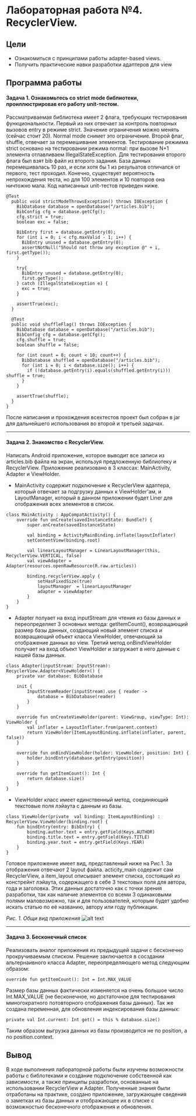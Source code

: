 # Лабораторная работа №4. RecyclerView.
## Цели
  - Ознакомиться с принципами работы adapter-based views.
  - Получить практические навки разработки адаптеров для view
## Программа работы
#### Задача 1. Ознакомьтесь со strict mode библиотеки, проиллюстрировав его работу unit-тестом.
Рассматриваемая библиотека имеет 2 флага, требующих тестирования функциональности. Первый из них отвечает за контроль повторных вызовов entry в режиме strict. Значение ограничения можно менять (сейчас стоит 20). Normal mode снимет это ограничение. Второй флаг, shuffle, отвечает за перемешивание элементов. Тестирование режиима strict основано на тестировании режима normal: при вызове N+1 элемента отлавливаем IllegalStateException. Для тестирования второго флага был взят bib файл из второго задания. База данных перемешивалась 10 раз, и если хотя бы 1 из резульатов отличался от первого, тест проходил. Конечно, существует вероятность непрохождения теста, но для 100 элементов и 10 повторов она ничтожно мала. Код написанных unit-тестов приведен ниже.

```
@Test
  public void strictModeThrowsException() throws IOException {
    BibDatabase database = openDatabase("/articles.bib");
    BibConfig cfg = database.getCfg();
    cfg.strict = true;
    boolean exc = false;

    BibEntry first = database.getEntry(0);
    for (int i = 0; i < cfg.maxValid - 1; i++) {
      BibEntry unused = database.getEntry(0);
      assertNotNull("Should not throw any exception @" + i, first.getType());
    }

    try{
      BibEntry unused = database.getEntry(0);
      first.getType();
    } catch (IllegalStateException e) {
      exc = true;
    }

    assertTrue(exc);
  }

  @Test
  public void shuffleFlag() throws IOException {
    BibDatabase database = openDatabase("/articles.bib");
    BibConfig cfg = database.getCfg();
    cfg.shuffle = true;
    boolean shuffle = false;

    for (int count = 0; count < 10; count++) {
      BibDatabase shuffled = openDatabase("/articles.bib");
      for (int i = 0; i < database.size(); i++) {
        if (!database.getEntry(i).equals(shuffled.getEntry(i))) shuffle = true;
      }
    }

    assertTrue(shuffle);
  }
}
```

После написания и прохождения всехтестов проект был собран в jar для дальнейшего использования во второй и третьей задачах. 

___

#### Задача 2. Знакомство с RecyclerView.
Написать Android приложение, которое выводит все записи из articles.bib файла на экран, используя предложенную библиотеку и RecyclerView.
Приложение реализовано в 3 классах: MainActivity, Adapter и ViewHolder.

   - MainActivity содержит подключение к RecyclerView адаптера, который отвечает за подгрузку данных к ViewHolder'ам, и LayoutManager, который в данном приложении будет Liner для отображения всех элементов в список.

```
class MainActivity : AppCompatActivity() {
    override fun onCreate(savedInstanceState: Bundle?) {
        super.onCreate(savedInstanceState)

        val binding = ActivityMainBinding.inflate(layoutInflater)
        setContentView(binding.root)

        val linearLayoutManager = LinearLayoutManager(this, RecyclerView.VERTICAL, false)
        val viewAdapter = Adapter(resources.openRawResource(R.raw.articles))

        binding.recyclerView.apply {
            setHasFixedSize(true)
            layoutManager  = linearLayoutManager
            adapter = viewAdapter
        }
    }
}
```

   - Adapter полуает на вход inputStream для чтения из базы данных и переопределяет 3 основных метода: getItemCount(), возвращающий размер базы данных, создающий новый элемент списка и возвращающий объект класса ViewHolder, отвечающий за отображение данных во view. Третий метод onBindViewHolder получает на вход объект ViewHolder и загружает в него данные с нашей базы данных.

```
class Adapter(inputStream: InputStream): RecyclerView.Adapter<ViewHolder>() {
    private var database: BibDatabase

    init {
        InputStreamReader(inputStream).use { reader ->
            database = BibDatabase(reader)
        }
    }

    override fun onCreateViewHolder(parent: ViewGroup, viewType: Int): ViewHolder {
        val inflater = LayoutInflater.from(parent.context)
        return ViewHolder(ItemLayoutBinding.inflate(inflater, parent, false))
    }

    override fun onBindViewHolder(holder: ViewHolder, position: Int) {
        holder.bindEntry(database.getEntry(position))
    }

    override fun getItemCount(): Int {
        return database.size()
    }
}
```

   - ViewHolder класс имеет единственный метод, соединяющий текстовые поля лэйаута с данным из базы.

```
class ViewHolder(private  val binding: ItemLayoutBinding) : RecyclerView.ViewHolder(binding.root) {
    fun bindEntry(entry: BibEntry) {
        binding.author.text = entry.getField(Keys.AUTHOR)
        binding.title.text = entry.getField(Keys.TITLE)
        binding.year.text = entry.getField(Keys.YEAR)
    }
}
```

Готовое приложение имеет вид, представленый ниже на Рис.1. За отображения отвечают 2 layout файла. acticity_main содержит сам RecyclerView, а item_layout описывает элемент списка, состоящий из констрейнт лэйаута, содержащего в себе 3 текстовых поля для автора, года и заголовка. Этих данных достаточно как с точки зрения разработки, так как наличие элементов со всеми 3 одинаковыми полями маловозможно, так и для пользователей, которым будет удобно искать статью по её названию, автору или году публикации.

*Рис. 1. Общи вид приложения*
![alt text](2_1.png)

___

#### Задача 3. Бесконечный список
Реализовать аналог приложения из предыдущей задачи с бесконечно прокручиваемым списком.
Решение заключается в сосздании альтернаивного класса Adapter, переопределяющего метод следующим образом:
```
override fun getItemCount(): Int = Int.MAX_VALUE
```
Размер базы данных фактически изменяется на очень большое число Int.MAX_VALUE (не бесконечное, но достаточное для тестирования ммногократного потовторного отображения базы данных). Так же создана переменная, для обновления индексирования базы данных:
```
private val Int.current: Int get() = this % database.size()

```
Таким образом выгрузка данных из базы производится не по position, а по position.context.

## Вывод
В ходе выполнения лабораторной работы были изучены возможности работы с библотеками и создание подключение собственной как зависимости, а также принципы разработки, основанные на использовании RecyclerView и Adapter. Полученные знания были отработаны на практике, создано приложение, загружающее сведения о заметках из базы данных и отображающее их в списке с возможностью бесконечного отображения и обновления.